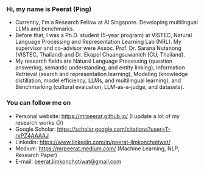 ### Hi, my name is Peerat (Ping) 
- Currently, I'm a Research Fellow at AI Singapore. Developing multilingual LLMs and benchmarks.
- Before that, I was a Ph.D. student (5-year program) at VISTEC, Natural Language Processing and Representation Learning Lab (NRL). My supervisor and co-advisor were Assoc. Prof. Dr. Sarana Nutanong (VISTEC, Thailand) and Dr. Ekapol Chuangsuwanich (CU, Thailand).
- My research fields are Natural Language Processing (question answering, semantic understanding, and entity linking), Information Retrieval (search and representation learning), Modeling (knowledge distillation, model efficiency, LLMs, and multilingual learning), and Benchmarking (cultural evaluation, LLM-as-a-judge, and datasets).

### You can follow me on
- Personal website: https://mrpeerat.github.io/ (I update a lot of my research works 😉)
- Google Scholar: https://scholar.google.com/citations?user=T-rvPZ4AAAAJ
- Linkedin: https://www.linkedin.com/in/peerat-limkonchotiwat/
- Medium: https://mrpeerat.medium.com/ (Machine Learning, NLP, Research Paper)
- E-mail: peerat.limkonchotiwat@gmail.com

